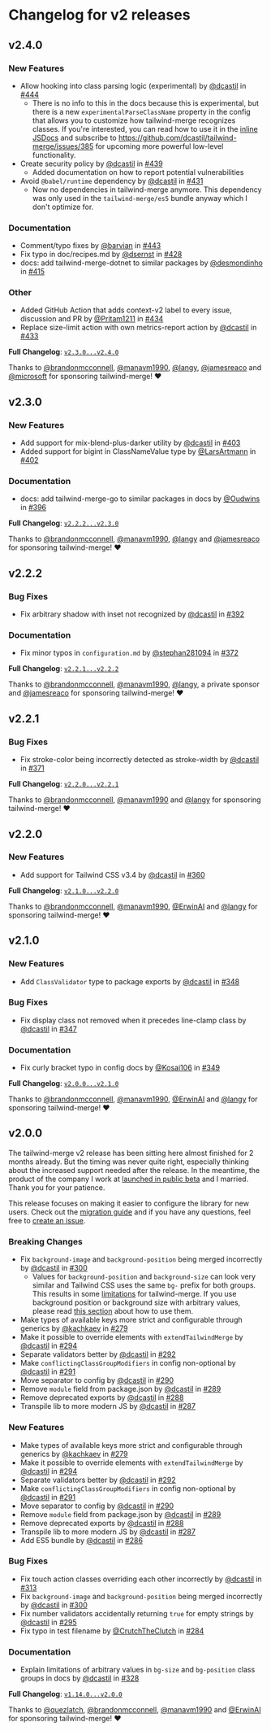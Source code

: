 # Changelog for v2 releases

## v2.4.0

### New Features

-   Allow hooking into class parsing logic (experimental) by [@dcastil](https://github.com/dcastil) in [#444](https://github.com/dcastil/tailwind-merge/pull/444)
    -   There is no info to this in the docs because this is experimental, but there is a new `experimentalParseClassName` property in the config that allows you to customize how tailwind-merge recognizes classes. If you're interested, you can read how to use it in the [inline JSDocs](https://github.com/dcastil/tailwind-merge/pull/444/files#diff-b8b77f5be18cf56dca425b3a5b8e9d2e754dd37fe0e3612b95cd4e9bccda08a5) and subscribe to https://github.com/dcastil/tailwind-merge/issues/385 for upcoming more powerful low-level functionality.
-   Create security policy by [@dcastil](https://github.com/dcastil) in [#439](https://github.com/dcastil/tailwind-merge/pull/439)
    -   Added documentation on how to report potential vulnerabilities
-   Avoid `@babel/runtime` dependency by [@dcastil](https://github.com/dcastil) in [#431](https://github.com/dcastil/tailwind-merge/pull/431)
    -   Now no dependencies in tailwind-merge anymore. This dependency was only used in the `tailwind-merge/es5` bundle anyway which I don't optimize for.

### Documentation

-   Comment/typo fixes by [@barvian](https://github.com/barvian) in [#443](https://github.com/dcastil/tailwind-merge/pull/443)
-   Fix typo in doc/recipes.md by [@dsernst](https://github.com/dsernst) in [#428](https://github.com/dcastil/tailwind-merge/pull/428)
-   docs: add tailwind-merge-dotnet to similar packages by [@desmondinho](https://github.com/desmondinho) in [#415](https://github.com/dcastil/tailwind-merge/pull/415)

### Other

-   Added GitHub Action that adds context-v2 label to every issue, discussion and PR by [@Pritam1211](https://github.com/Pritam1211) in [#434](https://github.com/dcastil/tailwind-merge/pull/434)
-   Replace size-limit action with own metrics-report action by [@dcastil](https://github.com/dcastil) in [#433](https://github.com/dcastil/tailwind-merge/pull/433)

**Full Changelog**: [`v2.3.0...v2.4.0`](https://github.com/dcastil/tailwind-merge/compare/v2.3.0...v2.4.0)

Thanks to [@brandonmcconnell](https://github.com/brandonmcconnell), [@manavm1990](https://github.com/manavm1990), [@langy](https://github.com/langy), [@jamesreaco](https://github.com/jamesreaco) and [@microsoft](https://github.com/microsoft) for sponsoring tailwind-merge! ❤️

## v2.3.0

### New Features

-   Add support for mix-blend-plus-darker utility by [@dcastil](https://github.com/dcastil) in [#403](https://github.com/dcastil/tailwind-merge/pull/403)
-   Added support for bigint in ClassNameValue type by [@LarsArtmann](https://github.com/LarsArtmann) in [#402](https://github.com/dcastil/tailwind-merge/pull/402)

### Documentation

-   docs: add tailwind-merge-go to similar packages in docs by [@Oudwins](https://github.com/Oudwins) in [#396](https://github.com/dcastil/tailwind-merge/pull/396)

**Full Changelog**: [`v2.2.2...v2.3.0`](https://github.com/dcastil/tailwind-merge/compare/v2.2.2...v2.3.0)

Thanks to [@brandonmcconnell](https://github.com/brandonmcconnell), [@manavm1990](https://github.com/manavm1990), [@langy](https://github.com/langy) and [@jamesreaco](https://github.com/jamesreaco) for sponsoring tailwind-merge! ❤️

## v2.2.2

### Bug Fixes

-   Fix arbitrary shadow with inset not recognized by [@dcastil](https://github.com/dcastil) in [#392](https://github.com/dcastil/tailwind-merge/pull/392)

### Documentation

-   Fix minor typos in `configuration.md` by [@stephan281094](https://github.com/stephan281094) in [#372](https://github.com/dcastil/tailwind-merge/pull/372)

**Full Changelog**: [`v2.2.1...v2.2.2`](https://github.com/dcastil/tailwind-merge/compare/v2.2.1...v2.2.2)

Thanks to [@brandonmcconnell](https://github.com/brandonmcconnell), [@manavm1990](https://github.com/manavm1990), [@langy](https://github.com/langy), a private sponsor and [@jamesreaco](https://github.com/jamesreaco) for sponsoring tailwind-merge! ❤️

## v2.2.1

### Bug Fixes

-   Fix stroke-color being incorrectly detected as stroke-width by [@dcastil](https://github.com/dcastil) in [#371](https://github.com/dcastil/tailwind-merge/pull/371)

**Full Changelog**: [`v2.2.0...v2.2.1`](https://github.com/dcastil/tailwind-merge/compare/v2.2.0...v2.2.1)

Thanks to [@brandonmcconnell](https://github.com/brandonmcconnell), [@manavm1990](https://github.com/manavm1990) and [@langy](https://github.com/langy) for sponsoring tailwind-merge! ❤️

## v2.2.0

### New Features

-   Add support for Tailwind CSS v3.4 by [@dcastil](https://github.com/dcastil) in [#360](https://github.com/dcastil/tailwind-merge/pull/360)

**Full Changelog**: [`v2.1.0...v2.2.0`](https://github.com/dcastil/tailwind-merge/compare/v2.1.0...v2.2.0)

Thanks to [@brandonmcconnell](https://github.com/brandonmcconnell), [@manavm1990](https://github.com/manavm1990), [@ErwinAI](https://github.com/ErwinAI) and [@langy](https://github.com/langy) for sponsoring tailwind-merge! ❤️

## v2.1.0

### New Features

-   Add `ClassValidator` type to package exports by [@dcastil](https://github.com/dcastil) in [#348](https://github.com/dcastil/tailwind-merge/pull/348)

### Bug Fixes

-   Fix display class not removed when it precedes line-clamp class by [@dcastil](https://github.com/dcastil) in [#347](https://github.com/dcastil/tailwind-merge/pull/347)

### Documentation

-   Fix curly bracket typo in config docs by [@Kosai106](https://github.com/Kosai106) in [#349](https://github.com/dcastil/tailwind-merge/pull/349)

**Full Changelog**: [`v2.0.0...v2.1.0`](https://github.com/dcastil/tailwind-merge/compare/v2.0.0...v2.1.0)

Thanks to [@brandonmcconnell](https://github.com/brandonmcconnell), [@manavm1990](https://github.com/manavm1990), [@ErwinAI](https://github.com/ErwinAI) and [@langy](https://github.com/langy) for sponsoring tailwind-merge! ❤️

## v2.0.0

The tailwind-merge v2 release has been sitting here almost finished for 2 months already. But the timing was never quite right, especially thinking about the increased support needed after the release. In the meantime, the product of the company I work at [launched in public beta](https://medium.com/@risecal/meet-rise-the-calendar-that-works-for-you-were-launching-the-public-beta-today-bc07555a2191) and I married. Thank you for your patience.

This release focuses on making it easier to configure the library for new users. Check out the [migration guide](./v1-to-v2-migration.md) and if you have any questions, feel free to [create an issue](https://github.com/dcastil/tailwind-merge/issues/new/choose).

### Breaking Changes

-   Fix `background-image` and `background-position` being merged incorrectly by [@dcastil](https://github.com/dcastil) in [#300](https://github.com/dcastil/tailwind-merge/pull/300)
    -   Values for `background-position` and `background-size` can look very similar and Tailwind CSS uses the same `bg-` prefix for both groups. This results in some [limitations](../limitations.md) for tailwind-merge. If you use background position or background size with arbitrary values, please read [this section](../limitations.md#you-need-to-use-label-in-arbitrary-background-position-and-background-size-classes) about how to use them.
-   Make types of available keys more strict and configurable through generics by [@kachkaev](https://github.com/kachkaev) in [#279](https://github.com/dcastil/tailwind-merge/pull/279)
-   Make it possible to override elements with `extendTailwindMerge` by [@dcastil](https://github.com/dcastil) in [#294](https://github.com/dcastil/tailwind-merge/pull/294)
-   Separate validators better by [@dcastil](https://github.com/dcastil) in [#292](https://github.com/dcastil/tailwind-merge/pull/292)
-   Make `conflictingClassGroupModifiers` in config non-optional by [@dcastil](https://github.com/dcastil) in [#291](https://github.com/dcastil/tailwind-merge/pull/291)
-   Move separator to config by [@dcastil](https://github.com/dcastil) in [#290](https://github.com/dcastil/tailwind-merge/pull/290)
-   Remove `module` field from package.json by [@dcastil](https://github.com/dcastil) in [#289](https://github.com/dcastil/tailwind-merge/pull/289)
-   Remove deprecated exports by [@dcastil](https://github.com/dcastil) in [#288](https://github.com/dcastil/tailwind-merge/pull/288)
-   Transpile lib to more modern JS by [@dcastil](https://github.com/dcastil) in [#287](https://github.com/dcastil/tailwind-merge/pull/287)

### New Features

-   Make types of available keys more strict and configurable through generics by [@kachkaev](https://github.com/kachkaev) in [#279](https://github.com/dcastil/tailwind-merge/pull/279)
-   Make it possible to override elements with `extendTailwindMerge` by [@dcastil](https://github.com/dcastil) in [#294](https://github.com/dcastil/tailwind-merge/pull/294)
-   Separate validators better by [@dcastil](https://github.com/dcastil) in [#292](https://github.com/dcastil/tailwind-merge/pull/292)
-   Make `conflictingClassGroupModifiers` in config non-optional by [@dcastil](https://github.com/dcastil) in [#291](https://github.com/dcastil/tailwind-merge/pull/291)
-   Move separator to config by [@dcastil](https://github.com/dcastil) in [#290](https://github.com/dcastil/tailwind-merge/pull/290)
-   Remove `module` field from package.json by [@dcastil](https://github.com/dcastil) in [#289](https://github.com/dcastil/tailwind-merge/pull/289)
-   Remove deprecated exports by [@dcastil](https://github.com/dcastil) in [#288](https://github.com/dcastil/tailwind-merge/pull/288)
-   Transpile lib to more modern JS by [@dcastil](https://github.com/dcastil) in [#287](https://github.com/dcastil/tailwind-merge/pull/287)
-   Add ES5 bundle by [@dcastil](https://github.com/dcastil) in [#286](https://github.com/dcastil/tailwind-merge/pull/286)

### Bug Fixes

-   Fix touch action classes overriding each other incorrectly by [@dcastil](https://github.com/dcastil) in [#313](https://github.com/dcastil/tailwind-merge/pull/313)
-   Fix `background-image` and `background-position` being merged incorrectly by [@dcastil](https://github.com/dcastil) in [#300](https://github.com/dcastil/tailwind-merge/pull/300)
-   Fix number validators accidentally returning `true` for empty strings by [@dcastil](https://github.com/dcastil) in [#295](https://github.com/dcastil/tailwind-merge/pull/295)
-   Fix typo in test filename by [@CrutchTheClutch](https://github.com/CrutchTheClutch) in [#284](https://github.com/dcastil/tailwind-merge/pull/284)

### Documentation

-   Explain limitations of arbitrary values in `bg-size` and `bg-position` class groups in docs by [@dcastil](https://github.com/dcastil) in [#328](https://github.com/dcastil/tailwind-merge/pull/328)

**Full Changelog**: [`v1.14.0...v2.0.0`](https://github.com/dcastil/tailwind-merge/compare/v1.14.0...v2.0.0)

Thanks to [@quezlatch](https://github.com/quezlatch), [@brandonmcconnell](https://github.com/brandonmcconnell), [@manavm1990](https://github.com/manavm1990) and [@ErwinAI](https://github.com/ErwinAI) for sponsoring tailwind-merge! ❤️
